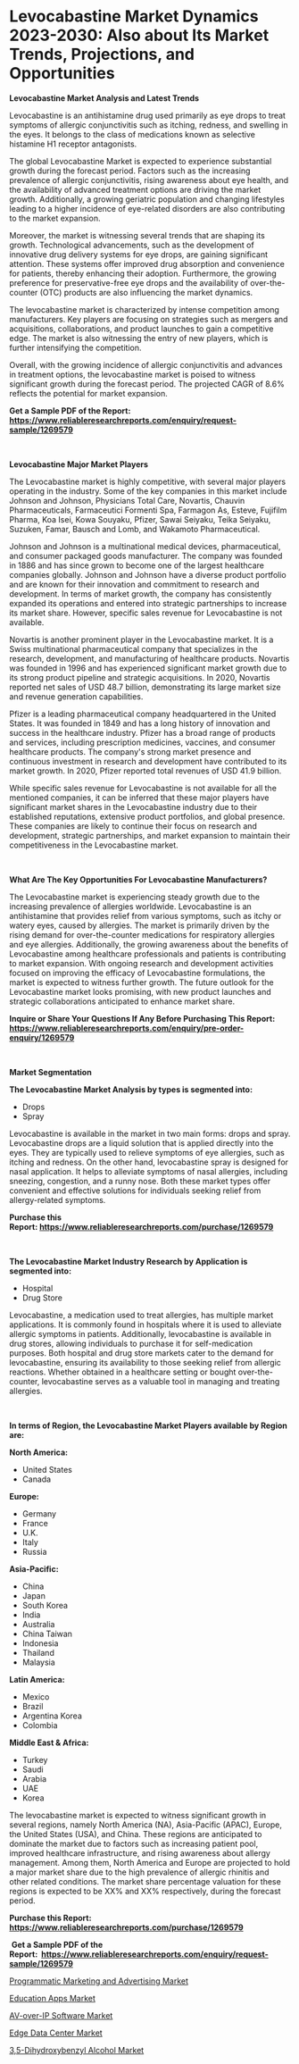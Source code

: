 <p><h1>Levocabastine Market Dynamics 2023-2030: Also about Its Market Trends, Projections, and Opportunities</h1></p><p><strong>Levocabastine Market Analysis and Latest Trends</strong></p>
<p><p>Levocabastine is an antihistamine drug used primarily as eye drops to treat symptoms of allergic conjunctivitis such as itching, redness, and swelling in the eyes. It belongs to the class of medications known as selective histamine H1 receptor antagonists.</p><p>The global Levocabastine Market is expected to experience substantial growth during the forecast period. Factors such as the increasing prevalence of allergic conjunctivitis, rising awareness about eye health, and the availability of advanced treatment options are driving the market growth. Additionally, a growing geriatric population and changing lifestyles leading to a higher incidence of eye-related disorders are also contributing to the market expansion.</p><p>Moreover, the market is witnessing several trends that are shaping its growth. Technological advancements, such as the development of innovative drug delivery systems for eye drops, are gaining significant attention. These systems offer improved drug absorption and convenience for patients, thereby enhancing their adoption. Furthermore, the growing preference for preservative-free eye drops and the availability of over-the-counter (OTC) products are also influencing the market dynamics.</p><p>The levocabastine market is characterized by intense competition among manufacturers. Key players are focusing on strategies such as mergers and acquisitions, collaborations, and product launches to gain a competitive edge. The market is also witnessing the entry of new players, which is further intensifying the competition.</p><p>Overall, with the growing incidence of allergic conjunctivitis and advances in treatment options, the levocabastine market is poised to witness significant growth during the forecast period. The projected CAGR of 8.6% reflects the potential for market expansion.</p></p>
<p><strong>Get a Sample PDF of the Report:&nbsp; <a href="https://www.reliableresearchreports.com/enquiry/request-sample/1269579">https://www.reliableresearchreports.com/enquiry/request-sample/1269579</a></strong></p>
<p>&nbsp;</p>
<p><strong>Levocabastine Major Market Players</strong></p>
<p><p>The Levocabastine market is highly competitive, with several major players operating in the industry. Some of the key companies in this market include Johnson and Johnson, Physicians Total Care, Novartis, Chauvin Pharmaceuticals, Farmaceutici Formenti Spa, Farmagon As, Esteve, Fujifilm Pharma, Koa Isei, Kowa Souyaku, Pfizer, Sawai Seiyaku, Teika Seiyaku, Suzuken, Famar, Bausch and Lomb, and Wakamoto Pharmaceutical.</p><p>Johnson and Johnson is a multinational medical devices, pharmaceutical, and consumer packaged goods manufacturer. The company was founded in 1886 and has since grown to become one of the largest healthcare companies globally. Johnson and Johnson have a diverse product portfolio and are known for their innovation and commitment to research and development. In terms of market growth, the company has consistently expanded its operations and entered into strategic partnerships to increase its market share. However, specific sales revenue for Levocabastine is not available.</p><p>Novartis is another prominent player in the Levocabastine market. It is a Swiss multinational pharmaceutical company that specializes in the research, development, and manufacturing of healthcare products. Novartis was founded in 1996 and has experienced significant market growth due to its strong product pipeline and strategic acquisitions. In 2020, Novartis reported net sales of USD 48.7 billion, demonstrating its large market size and revenue generation capabilities.</p><p>Pfizer is a leading pharmaceutical company headquartered in the United States. It was founded in 1849 and has a long history of innovation and success in the healthcare industry. Pfizer has a broad range of products and services, including prescription medicines, vaccines, and consumer healthcare products. The company's strong market presence and continuous investment in research and development have contributed to its market growth. In 2020, Pfizer reported total revenues of USD 41.9 billion.</p><p>While specific sales revenue for Levocabastine is not available for all the mentioned companies, it can be inferred that these major players have significant market shares in the Levocabastine industry due to their established reputations, extensive product portfolios, and global presence. These companies are likely to continue their focus on research and development, strategic partnerships, and market expansion to maintain their competitiveness in the Levocabastine market.</p></p>
<p>&nbsp;</p>
<p><strong>What Are The Key Opportunities For Levocabastine Manufacturers?</strong></p>
<p><p>The Levocabastine market is experiencing steady growth due to the increasing prevalence of allergies worldwide. Levocabastine is an antihistamine that provides relief from various symptoms, such as itchy or watery eyes, caused by allergies. The market is primarily driven by the rising demand for over-the-counter medications for respiratory allergies and eye allergies. Additionally, the growing awareness about the benefits of Levocabastine among healthcare professionals and patients is contributing to market expansion. With ongoing research and development activities focused on improving the efficacy of Levocabastine formulations, the market is expected to witness further growth. The future outlook for the Levocabastine market looks promising, with new product launches and strategic collaborations anticipated to enhance market share.</p></p>
<p><strong>Inquire or Share Your Questions If Any Before Purchasing This Report: <a href="https://www.reliableresearchreports.com/enquiry/pre-order-enquiry/1269579">https://www.reliableresearchreports.com/enquiry/pre-order-enquiry/1269579</a></strong></p>
<p>&nbsp;</p>
<p><strong>Market Segmentation</strong></p>
<p><strong>The Levocabastine Market Analysis by types is segmented into:</strong></p>
<p><ul><li>Drops</li><li>Spray</li></ul></p>
<p><p>Levocabastine is available in the market in two main forms: drops and spray. Levocabastine drops are a liquid solution that is applied directly into the eyes. They are typically used to relieve symptoms of eye allergies, such as itching and redness. On the other hand, levocabastine spray is designed for nasal application. It helps to alleviate symptoms of nasal allergies, including sneezing, congestion, and a runny nose. Both these market types offer convenient and effective solutions for individuals seeking relief from allergy-related symptoms.</p></p>
<p><strong>Purchase this Report:&nbsp;<a href="https://www.reliableresearchreports.com/purchase/1269579">https://www.reliableresearchreports.com/purchase/1269579</a></strong></p>
<p>&nbsp;</p>
<p><strong>The Levocabastine Market Industry Research by Application is segmented into:</strong></p>
<p><ul><li>Hospital</li><li>Drug Store</li></ul></p>
<p><p>Levocabastine, a medication used to treat allergies, has multiple market applications. It is commonly found in hospitals where it is used to alleviate allergic symptoms in patients. Additionally, levocabastine is available in drug stores, allowing individuals to purchase it for self-medication purposes. Both hospital and drug store markets cater to the demand for levocabastine, ensuring its availability to those seeking relief from allergic reactions. Whether obtained in a healthcare setting or bought over-the-counter, levocabastine serves as a valuable tool in managing and treating allergies.</p></p>
<p>&nbsp;</p>
<p><strong>In terms of Region, the Levocabastine Market Players available by Region are:</strong></p>
<p>
    <p> <strong> North America: </strong>
        <ul>
            <li>United States</li>
            <li>Canada</li>
        </ul>
        </p> 
    <p> <strong> Europe: </strong>
        <ul>
            <li>Germany</li>
            <li>France</li>
            <li>U.K.</li>
            <li>Italy</li>
            <li>Russia</li>
        </ul>
        </p> 
    <p> <strong> Asia-Pacific: </strong>
        <ul>
            <li>China</li>
            <li>Japan</li>
            <li>South Korea</li>
            <li>India</li>
            <li>Australia</li>
            <li>China Taiwan</li>
            <li>Indonesia</li>
            <li>Thailand</li>
            <li>Malaysia</li>
        </ul>
        </p> 
    <p> <strong> Latin America: </strong>
        <ul>
            <li>Mexico</li>
            <li>Brazil</li>
            <li>Argentina Korea</li>
            <li>Colombia</li>
        </ul>
        </p> 
    <p> <strong> Middle East & Africa: </strong>
        <ul>
            <li>Turkey</li>
            <li>Saudi</li>
            <li>Arabia</li>
            <li>UAE</li>
            <li>Korea</li>
        </ul>
    </p>
    </p>
<p><p>The levocabastine market is expected to witness significant growth in several regions, namely North America (NA), Asia-Pacific (APAC), Europe, the United States (USA), and China. These regions are anticipated to dominate the market due to factors such as increasing patient pool, improved healthcare infrastructure, and rising awareness about allergy management. Among them, North America and Europe are projected to hold a major market share due to the high prevalence of allergic rhinitis and other related conditions. The market share percentage valuation for these regions is expected to be XX% and XX% respectively, during the forecast period.</p></p>
<p><strong>Purchase this Report: <a href="https://www.reliableresearchreports.com/purchase/1269579">https://www.reliableresearchreports.com/purchase/1269579</a></strong></p>
<p>&nbsp;<strong>Get a Sample PDF of the Report:&nbsp;&nbsp;<a href="https://www.reliableresearchreports.com/enquiry/request-sample/1269579">https://www.reliableresearchreports.com/enquiry/request-sample/1269579</a></strong></p>
<p><strong></strong></p>
<p><p><a href="https://www.linkedin.com/pulse/programmatic-marketing-advertising-market-size-share-amp-trends/">Programmatic Marketing and Advertising Market</a></p><p><a href="https://medium.com/@rosaerluke/decoding-education-apps-market-metrics-market-share-trends-and-growth-patterns-bd86ffa1dc16">Education Apps Market</a></p><p><a href="https://www.linkedin.com/pulse/av-over-ip-software-market-size-growth-forecast-from-2023-2030/">AV-over-IP Software Market</a></p><p><a href="https://medium.com/@karleeprice82/edge-data-center-nbsp-market-focuses-on-market-share-size-and-projected-forecast-till-2030-48b7c0e1183d">Edge Data Center Market</a></p><p><a href="https://www.linkedin.com/pulse/35-dihydroxybenzyl-alcohol-market-research-report-unlocks-analysis/">3,5-Dihydroxybenzyl Alcohol Market</a></p></p>